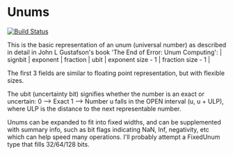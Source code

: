 # Unums

[![Build Status](https://travis-ci.org/tbreloff/Unums.jl.svg?branch=master)](https://travis-ci.org/tbreloff/Unums.jl)


This is the basic representation of an unum (universal number) as described in detail in
John L Gustafson's book 'The End of Error: Unum Computing':
| signbit | exponent | fraction | ubit | exponent size - 1 | fraction size - 1 |

The first 3 fields are similar to floating point representation, but with flexible sizes.

The ubit (uncertainty bit) signifies whether the number is an exact or uncertain:
  0 --> Exact
  1 --> Number u falls in the OPEN interval (u, u + ULP), where ULP is the distance to the next
        representable number.

Unums can be expanded to fit into fixed widths, and can be supplemented with summary info, such as
bit flags indicating NaN, Inf, negativity, etc which can help speed many operations.  I'll probably 
attempt a FixedUnum type that fills 32/64/128 bits.